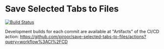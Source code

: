 # Save Selected Tabs to Files

[![Build Status](https://travis-ci.org/piroor/save-selected-tabs-to-files.svg?branch=trunk)](https://travis-ci.org/piroor/save-selected-tabs-to-files)

Development builds for each commit are available at "Artifacts" of the CI/CD action:
https://github.com/piroor/save-selected-tabs-to-files/actions?query=workflow%3ACI%2FCD
